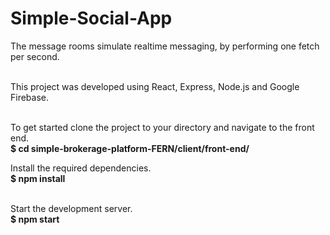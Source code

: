 # Simple-Social-App

The message rooms simulate realtime messaging, by performing one fetch per second.</br></br>

This project was developed using React, Express, Node.js and Google Firebase.</br></br>

To get started clone the project to your directory and navigate to the front end.</br>
<b>$ cd simple-brokerage-platform-FERN/client/front-end/</b>

Install the required dependencies.</br>
<b>$ npm install</b></br></br>

Start the development server.</br>
<b>$ npm start</b>
